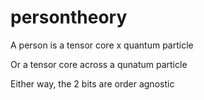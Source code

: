 # persontheory

A person is a tensor core x quantum particle

Or a tensor core across a qunatum particle

Either way, the 2 bits are order agnostic 
